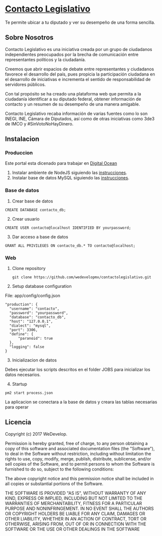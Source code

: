 # [Contacto Legislativo](http://contactolegislativo.com)

Te permite ubicar a tu diputado y ver su desempeño de una forma sencilla.

## Sobre Nosotros
Contacto Legislativo es una iniciativa creada por un grupo de ciudadanos independientes preocupados por la brecha de comunicación entre representantes políticos y la ciudadanía.

Creemos que abrir espacios de debate entre representantes y ciudadanos favorece el desarrollo del país, pues propicia la participación ciudadana en el desarrollo de iniciativas e incrementa el sentido de responsabilidad de servidores públicos.

Con tal propósito se ha creado una plataforma web que permita a la ciudadanía identificar a su diputado federal, obtener información de contacto y un resumen de su desempeño de una manera amigable.

Contacto Legislativo recaba información de varias fuentes como lo son INEGI, INE, Cámara de Diputados, así como de otras iniciativas como 3de3 de IMCO y #SinVotoNoHayDinero.

## Instalacion

###  Produccion

Este portal esta dicenado para trabajar en [Digital Ocean](http://digitalocean.com)

1. Instalar ambiente de NodeJS siguiendo las [instrucciones](https://www.digitalocean.com/community/tutorials/how-to-set-up-a-node-js-application-for-production-on-ubuntu-16-04).
2. Instalar base de datos MySQL siguiendo las [instrucciones](https://www.digitalocean.com/community/tutorials/how-to-install-mysql-on-ubuntu-14-04).

### Base de datos

1. Crear base de datos

  ```
  CREATE DATABASE contacto_db;
  ```

2. Crear usuario

  ```
  CREATE USER contacto@localhost IDENTIFIED BY yourpassword;
  ```

3. Dar acceso a base de datos

  ```
  GRANT ALL PRIVILEGES ON contacto_db.* TO contacto@localhost;
  ```

### Web

1. Clone repository

   ```
   git clone https://github.com/wedevelopmx/contactolegislativo.git
   ```

2. Setup database configuration

  File: app/config/config.json
  ```
  "production": {
    "username": "contacto",
    "password": "yourpassword",
    "database": "contacto_db",
    "host": "127.0.0.1",
    "dialect": "mysql",
    "port": 3306,
    "define": {
        "paranoid": true
    },
    "logging": false
  }
  ```

3. Inicializacion de datos

  Debes ejecutar los scripts descritos en el folder JOBS para inicializar los datos necesarios.

4. Startup

  ```
  pm2 start process.json
  ```

  La aplicacion se conectara a la base de datos y creara las tablas necesarias para operar

## Licencia
Copyright (c) 2017 WeDevelop.

Permission is hereby granted, free of charge, to any person obtaining a copy of this software and associated documentation files (the "Software"), to deal in the Software without restriction, including without limitation the rights to use, copy, modify, merge, publish, distribute, sublicense, and/or sell copies of the Software, and to permit persons to whom the Software is furnished to do so, subject to the following conditions:

The above copyright notice and this permission notice shall be included in all copies or substantial portions of the Software.

THE SOFTWARE IS PROVIDED "AS IS", WITHOUT WARRANTY OF ANY KIND, EXPRESS OR IMPLIED, INCLUDING BUT NOT LIMITED TO THE WARRANTIES OF MERCHANTABILITY, FITNESS FOR A PARTICULAR PURPOSE AND NONINFRINGEMENT. IN NO EVENT SHALL THE AUTHORS OR COPYRIGHT HOLDERS BE LIABLE FOR ANY CLAIM, DAMAGES OR OTHER LIABILITY, WHETHER IN AN ACTION OF CONTRACT, TORT OR OTHERWISE, ARISING FROM, OUT OF OR IN CONNECTION WITH THE SOFTWARE OR THE USE OR OTHER DEALINGS IN THE SOFTWARE
